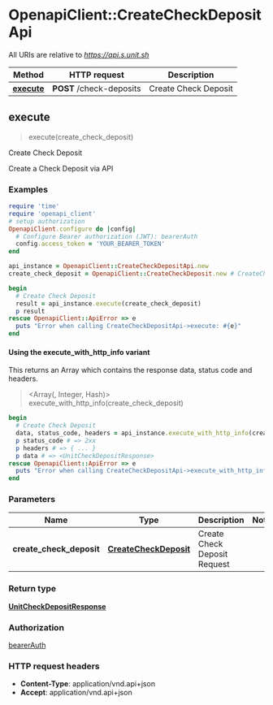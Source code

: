 # OpenapiClient::CreateCheckDepositApi

All URIs are relative to *https://api.s.unit.sh*

| Method | HTTP request | Description |
| ------ | ------------ | ----------- |
| [**execute**](CreateCheckDepositApi.md#execute) | **POST** /check-deposits | Create Check Deposit |


## execute

> <UnitCheckDepositResponse> execute(create_check_deposit)

Create Check Deposit

Create a Check Deposit via API 

### Examples

```ruby
require 'time'
require 'openapi_client'
# setup authorization
OpenapiClient.configure do |config|
  # Configure Bearer authorization (JWT): bearerAuth
  config.access_token = 'YOUR_BEARER_TOKEN'
end

api_instance = OpenapiClient::CreateCheckDepositApi.new
create_check_deposit = OpenapiClient::CreateCheckDeposit.new # CreateCheckDeposit | Create Check Deposit Request

begin
  # Create Check Deposit
  result = api_instance.execute(create_check_deposit)
  p result
rescue OpenapiClient::ApiError => e
  puts "Error when calling CreateCheckDepositApi->execute: #{e}"
end
```

#### Using the execute_with_http_info variant

This returns an Array which contains the response data, status code and headers.

> <Array(<UnitCheckDepositResponse>, Integer, Hash)> execute_with_http_info(create_check_deposit)

```ruby
begin
  # Create Check Deposit
  data, status_code, headers = api_instance.execute_with_http_info(create_check_deposit)
  p status_code # => 2xx
  p headers # => { ... }
  p data # => <UnitCheckDepositResponse>
rescue OpenapiClient::ApiError => e
  puts "Error when calling CreateCheckDepositApi->execute_with_http_info: #{e}"
end
```

### Parameters

| Name | Type | Description | Notes |
| ---- | ---- | ----------- | ----- |
| **create_check_deposit** | [**CreateCheckDeposit**](CreateCheckDeposit.md) | Create Check Deposit Request |  |

### Return type

[**UnitCheckDepositResponse**](UnitCheckDepositResponse.md)

### Authorization

[bearerAuth](../README.md#bearerAuth)

### HTTP request headers

- **Content-Type**: application/vnd.api+json
- **Accept**: application/vnd.api+json

